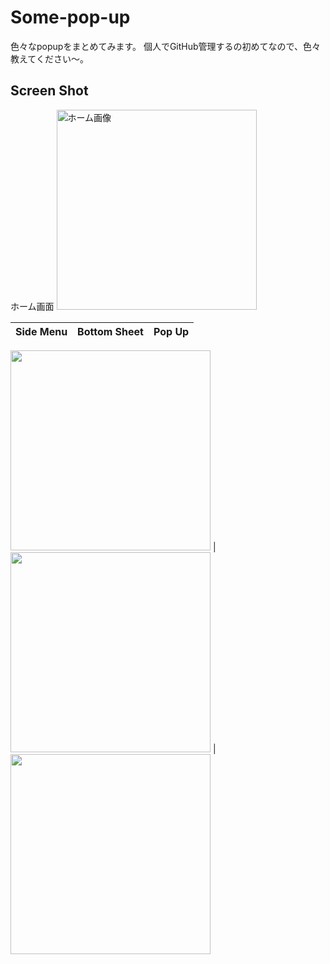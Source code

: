 # Some-pop-up

色々なpopupをまとめてみます。
個人でGitHub管理するの初めてなので、色々教えてください〜。

## Screen Shot
ホーム画面
<img src="https://user-images.githubusercontent.com/45648233/116074081-37860000-a6cc-11eb-945d-0094c498432c.png" width="320" title="ホーム画像">

Side Menu | Bottom Sheet | Pop Up
---- | ---- | ----
<img src="https://user-images.githubusercontent.com/45648233/116077264-3f47a380-a6d0-11eb-9737-91d838daa980.png" width="320">
| <img src="https://user-images.githubusercontent.com/45648233/116077273-42db2a80-a6d0-11eb-8464-199cd54bfce6.png" width="320">
| <img src="https://user-images.githubusercontent.com/45648233/116077292-48d10b80-a6d0-11eb-911b-d40badde1b15.png" width="320">


